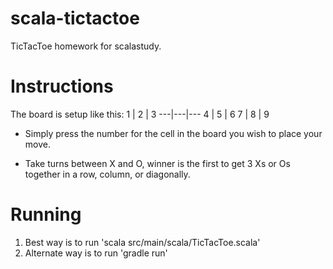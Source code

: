 # scala-tictactoe
TicTacToe homework for scalastudy.

# Instructions
The board is setup like this:
1 | 2 | 3
---|---|---
4 | 5 | 6
7 | 8 | 9

* Simply press the number for the cell in the board you wish to place your move.

* Take turns between X and O, winner is the first to get 3 Xs or Os together in a row, column, or diagonally.

# Running
1. Best way is to run 'scala src/main/scala/TicTacToe.scala'
1. Alternate way is to run 'gradle run'
